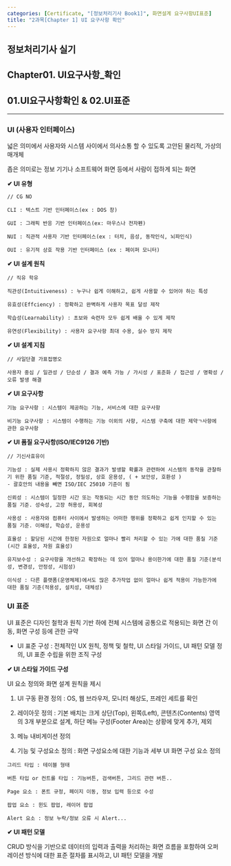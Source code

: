 ```yaml
---
categories: [Certificate, "[정보처리기사 Book1]", 화면설계 요구사항UI표준]
title: "2과목[Chapter 1] UI 요구사항 확인"
---
```


## 정보처리기사 실기

## Chapter01. UI요구사항_확인

## 01.UI요구사항확인 & 02.UI표준

<hr>

### UI (사용자 인터페이스)

넓은 의미에서 사용자와 시스템 사이에서 의사소통 할 수 있도록 고안된 물리적, 가상의 매개체

좁은 의미로는 정보 기기나 소프트웨어 화면 등에서 사람이 접하게 되는 화면

**✔ UI 유형**

```
// CG NO

CLI : 텍스트 기반 인터페이스(ex : DOS 창)

GUI : 그래픽 반응 기반 인터페이스(ex: 마우스나 전자펜)

NUI : 직관적 사용자 기반 인터페이스(ex : 터치, 음성, 동작인식, 뇌파인식)

OUI : 유기적 상호 작용 기반 인터페이스 (ex : 페이퍼 모니터)
```

**✔ UI 설계 원칙**

```
// 직유 학유

직관성(Intuitiveness) : 누구나 쉽게 이해하고, 쉽게 사용할 수 있어야 하는 특성

유효성(Effciency) : 정확하고 완벽하게 사용자 목표 달성 제작

학습성(Learnability) : 초보와 숙련자 모두 쉽게 배울 수 있게 제작

유연성(Flexibility) : 사용자 요구사항 최대 수용, 실수 방지 제작
```

**✔ UI 설계 지침**

```
// 사일단결 가표접명오

사용자 중심 / 일관성 / 단순성 / 결과 예측 가능 / 가시성 / 표준화 / 접근성 / 명확성 / 오류 발생 해결
```

**✔ UI 요구사항**

```
기능 요구사항 : 시스템이 제공하는 기능, 서비스에 대한 요구사항

비기능 요구사항 : 시스템이 수행하는 기능 이외의 사항, 시스템 구축에 대한 제약ㄱ사항에 관한 요구사항
```

**✔ UI 품질 요구사항(ISO/IEC9126 기반)**

```
// 기신사효유이

기능성 : 실제 사용시 정확하지 않은 결과가 발생할 확률과 관련하여 시스템의 동작을 관찰하기 위한 품질 기준, 적절성, 정밀성, 상호 운용성, ( + 보안성, 호환성 )
- 괄호안의 내용을 빼면 ISO/IEC 25010 기준이 됨

신뢰성 : 시스템이 일정한 시간 또는 작동되는 시간 동안 의도하는 기능을 수행함을 보증하는 품질 기준. 성숙성, 고장 허용성, 회복성

사용성 : 사용자와 컴퓨터 사이에서 발생하는 어떠한 행위를 정확하고 쉽게 인지할 수 있는 품질 기준. 이해성, 학습성, 운용성

효율성 : 할당된 시간에 한정된 자원으로 얼마나 빨리 처리할 수 있는 가에 대한 품질 기준(시간 효율성, 자원 효율성)

유지보수성 : 요구사항을 개선하고 확장하는 데 있어 얼마나 용이한가에 대한 품질 기준(분석성, 변경성, 안정성, 시험성)

이식성 : 다른 플랫폼(운영체제)에서도 많은 추가작업 없이 얼마나 쉽게 적용이 가능한가에 대한 품질 기준(적용성, 설치성, 대체성)
```

### UI 표준

UI 표준은 디자인 철학과 원칙 기반 하에 전체 시스템에 공통으로 적용되는 화면 간 이동, 화면 구성 등에 관한 규약

- UI 표준 구성 : 전체적인 UX 원칙, 정책 및 철학, UI 스타일 가이드, UI 패턴 모델 정의, UI 표준 수립을 위한 조직 구성

**✔ UI 스타일 가이드 구성**

UI 요소 정의와 화면 설계 원칙을 제시

1. UI 구동 환경 정의 : OS, 웹 브라우저, 모니터 해상도, 프레인 세트를 확인

2. 레이아웃 정의 : 기본 배치는 크게 상단(Top), 왼쪽(Left), 콘텐츠(Contents) 영역의 3개 부분으로 설계, 하단 메뉴 구성(Footer Area)는 상황에 맞게 추가, 제외

3. 메뉴 내비게이션 정의

4. 기능 및 구성요소 정의 : 화면 구성요소에 대한 기능과 세부 UI 화면 구성 요소 정의

```
그리드 타입 : 테이블 형태

버튼 타입 or 컨트롤 타입 : 기능버튼, 검색버튼, 그리드 관련 버튼..

Page 요소 : 폰트 규정, 페이지 이동, 정보 입력 등으로 수성

팝업 요소 : 윈도 팝업, 레이어 팝업

Alert 요소 : 정보 누락/정보 오류 시 Alert...
```

**✔ UI 패턴 모델**

CRUD 방식을 기반으로 데이터의 입력과 출력을 처리하는 화면 흐름을 포함하여 오퍼레이션 방식에 대한 표준 절차를 표시하고, UI 패턴 모델을 개발
